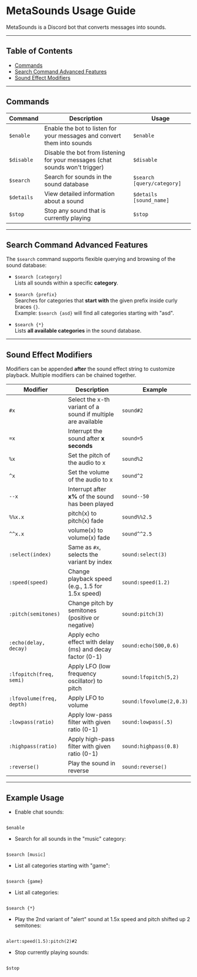 # MetaSounds Usage Guide

MetaSounds is a Discord bot that converts messages into sounds.

---

## Table of Contents

- [Commands](#commands)  
- [Search Command Advanced Features](#search-command-advanced-features)  
- [Sound Effect Modifiers](#sound-effect-modifiers)  

---

## Commands

| Command        | Description                                                                 | Usage                    |
|----------------|-----------------------------------------------------------------------------|--------------------------|
| `$enable`      | Enable the bot to listen for your messages and convert them into sounds     | `$enable`                |
| `$disable`     | Disable the bot from listening for your messages (chat sounds won't trigger)| `$disable`               |
| `$search`      | Search for sounds in the sound database                                     | `$search [query/category]`|
| `$details`     | View detailed information about a sound                                     | `$details [sound_name]`  |
| `$stop`        | Stop any sound that is currently playing                                    | `$stop`                  |

---

## Search Command Advanced Features

The `$search` command supports flexible querying and browsing of the sound database:

- `$search [category]`  
  Lists all sounds within a specific **category**.

- `$search {prefix}`  
  Searches for categories that **start with** the given prefix inside curly braces `{}`.  
  Example: `$search {asd}` will find all categories starting with "asd".

- `$search {*}`  
  Lists **all available categories** in the sound database.

---

## Sound Effect Modifiers

Modifiers can be appended **after** the sound effect string to customize playback. Multiple modifiers can be chained together.

| Modifier                   | Description                                                       | Example                         |
|----------------------------|-------------------------------------------------------------------|--------------------------------|
| `#x`                      | Select the x-th variant of a sound if multiple are available      | `sound#2`                      |
| `=x`                      | Interrupt the sound after **x seconds**                           | `sound=5`                      |
| `%x`                      | Set the pitch of the audio to x                                   | `sound%2`                      |
| `^x`                      | Set the volume of the audio to x                                  | `sound^2`                      |
| `--x`                     | Interrupt after **x%** of the sound has been played               | `sound--50`                    |
| `%%x.x`                   | pitch(x) to pitch(x) fade                                         | `sound%%2.5`                   |
| `^^x.x`                   | volume(x) to volume(x) fade                                       | `sound^^2.5`                   |
| `:select(index)`          | Same as `#x`, selects the variant by index                        | `sound:select(3)`              |
| `:speed(speed)`           | Change playback speed (e.g., 1.5 for 1.5x speed)                  | `sound:speed(1.2)`             |
| `:pitch(semitones)`       | Change pitch by semitones (positive or negative)                  | `sound:pitch(3)`               |
| `:echo(delay, decay)`     | Apply echo effect with delay (ms) and decay factor (0-1)          | `sound:echo(500,0.6)`          |
| `:lfopitch(freq, semi)`   | Apply LFO (low frequency oscillator) to pitch                     | `sound:lfopitch(5,2)`          |
| `:lfovolume(freq, depth)` | Apply LFO to volume                                               | `sound:lfovolume(2,0.3)`       |
| `:lowpass(ratio)`         | Apply low-pass filter with given ratio (0-1)                      | `sound:lowpass(.5)`            |
| `:highpass(ratio)`        | Apply high-pass filter with given ratio (0-1)                     | `sound:highpass(0.8)`          |
| `:reverse()`              | Play the sound in reverse                                         | `sound:reverse()`              |

---

## Example Usage

- Enable chat sounds:  
```

$enable

```

- Search for all sounds in the "music" category:  
```

$search [music]

```

- List all categories starting with "game":  
```

$search {game}

```

- List all categories:  
```

$search {*}

```

- Play the 2nd variant of "alert" sound at 1.5x speed and pitch shifted up 2 semitones:  
```

alert:speed(1.5):pitch(2)#2

```

- Stop currently playing sounds:  
```

$stop
```
